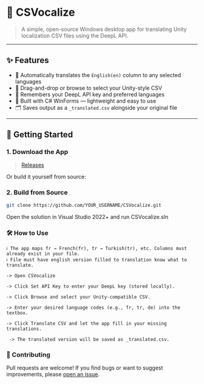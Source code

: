 # 📘 CSVocalize

> A simple, open-source Windows desktop app for translating Unity localization CSV files using the DeepL API.

---

## ✨ Features

- 🧠 Automatically translates the `English(en)` column to any selected languages
- 📁 Drag-and-drop or browse to select your Unity-style CSV
- 💾 Remembers your DeepL API key and preferred languages
- 🧪 Built with C# WinForms — lightweight and easy to use
- 🗂 Saves output as a `_translated.csv` alongside your original file

---

## 🚀 Getting Started

### 1. Download the App
> [Releases](https://github.com/sakne/CSVocalize/releases)

Or build it yourself from source:

### 2. Build from Source
```bash
git clone https://github.com/YOUR_USERNAME/CSVocalize.git
```
Open the solution in Visual Studio 2022+ and run CSVocalize.sln

### 🛠 How to Use
```
ℹ️ The app maps fr → French(fr), tr → Turkish(tr), etc. Columns must already exist in your file.
ℹ️ File must have english version filled to translation know what to translate.

-> Open CSVocalize

-> Click Set API Key to enter your DeepL key (stored locally).

-> Click Browse and select your Unity-compatible CSV.

-> Enter your desired language codes (e.g., fr, tr, de) into the textbox.

-> Click Translate CSV and let the app fill in your missing translations.

 -> The translated version will be saved as _translated.csv.
```

### 🤝 Contributing

Pull requests are welcome! If you find bugs or want to suggest improvements, please [open an issue](https://github.com/sakne/CSVocalize/issues).  

